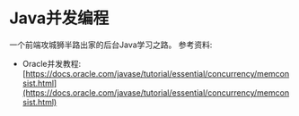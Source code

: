 # Java并发编程

一个前端攻城狮半路出家的后台Java学习之路。
参考资料: 
* Oracle并发教程: [https://docs.oracle.com/javase/tutorial/essential/concurrency/memconsist.html](https://docs.oracle.com/javase/tutorial/essential/concurrency/memconsist.html)
